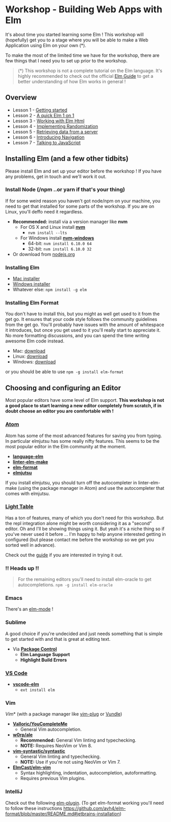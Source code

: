 # Workshop - Building Web Apps with Elm

It's about time you started learning some Elm ! This workshop will (hopefully) get you to a stage where you will be able to make a Web Application using Elm on your own (*).

To make the most of the limited time we have for the workshop, there are few things that I need you to set up prior to the workshop.

>(*) This workshop is not a complete tutorial on the Elm language. It's highly recommended to check out the
official [Elm Guide](https://guide.elm-lang.org/) to get a better understanding of how Elm works in general !



## Overview
* Lesson 1 - [Getting started](lesson1/README.md)
* Lesson 2 - [A quick Elm 1 on 1](lesson2/README.md)
* Lesson 3 - [Working with Elm Html](lesson3/README.md)
* Lesson 4 - [Implementing Randomization](lesson4/README.md)
* Lesson 5 - [Retrieving data from a server](lesson5/README.md)
* Lesson 6 - [Introducing Navigation](lesson6/README.md)
* Lesson 7 - [Talking to JavaScript](lesson7/README.md)


## Installing Elm (and a few other tidbits)
Please install Elm and set up your editor before the workshop ! If you have any problems, get in touch and we'll work it out.


### Install Node (/npm ..or yarn if that's your thing)
If for some weird reason you haven't got node/npm on your machine, you need to get that installed for some parts of the workshop. If you are on Linux, you'll deffo need it regardless.

* **Recommended:** install via a version manager like **nvm**
  * For OS X and Linux install [**nvm**](https://github.com/creationix/nvm)
    * `nvm install --lts`
  * For Windows install [**nvm-windows**](https://github.com/coreybutler/nvm-windows)
    * 64-bit: `nvm install 6.10.0 64`
    * 32-bit: `nvm install 6.10.0 32`
* Or download from [nodejs.org](https://nodejs.org)


### Installing Elm
  - [Mac installer](http://install.elm-lang.org/Elm-Platform-0.18.pkg)
  - [Windows installer](http://install.elm-lang.org/Elm-Platform-0.18.exe)
  - Whatever else: `npm install -g elm`

### Installing Elm Format
You don't have to install this, but you might as well get used to it from the get go. It ensures
that your code style follows the community guidelines from the get go. You'll probably have issues with
the amount of whitespace it introduces, but once you get used to it you'll really start to appreciate it.
No more formatting discussions, and you can spend the time writing awesome Elm code instead.


- Mac: [download](https://github.com/avh4/elm-format/releases/download/0.6.1-alpha/elm-format-0.18-0.6.1-alpha-mac-x64.tgz)
- Linux: [download](https://github.com/avh4/elm-format/releases/download/0.6.1-alpha/elm-format-0.18-0.6.1-alpha-linux-x64.tgz)
- Windows: [download](https://github.com/avh4/elm-format/releases/download/0.6.1-alpha/elm-format-0.18-0.6.1-alpha-win-i386.zip)

or you should be able to use `npm -g install elm-format`



## Choosing and configuring an Editor

Most popular editors have some level of Elm support. **This workshop is not a good place to start learning a new editor completely from scratch, if in doubt choose an editor you are comfortable with !**


### [**Atom**](https://atom.io/)
Atom has some of the most advanced features for saving you from typing. In particular elmjutsu has some really nifty features. This seems to be the most popular editor in the Elm community at the moment.

* [**language-elm**](https://github.com/edubkendo/atom-elm)
* [**linter-elm-make**](https://github.com/mybuddymichael/linter-elm-make)
* [**elm-format**](https://github.com/triforkse/atom-elm-format)
* [**elmjutsu**](https://github.com/halohalospecial/atom-elmjutsu)

If you install elmjutsu, you should turn off the autocompleter in linter-elm-make (using the package manager in Atom) and use the autocompleter that comes with elmjutsu.


### [**Light Table**](http://lighttable.com/)
Has a ton of features, many of which you don't need for this workshop. But the repl integration alone might be worth considering it as a "second" editor. Oh and I'll be showing things using it. But yeah it's a niche thing so if you've never used it before ... I'm happy to help anyone interested getting in configured (but please contact me before the workshop so we get you sorted well in advance).

Check out the [guide](https://rundis.gitbooks.io/elm-light-guide/content/) if you are interested in trying it out.



### !! Heads up !!
>For the remaining editors you'll need to install elm-oracle to get autocompletions.
`npm -g install elm-oracle`


### Emacs
There's an [elm-mode](https://github.com/jcollard/elm-mode) !


### Sublime
A good choice if you're undecided and just needs something that is simple to get started with and that is great at editing text.

* Via [**Package Control**](https://packagecontrol.io/)
  * **Elm Language Support**
  * **Highlight Build Errors**

### [**VS Code**](https://code.visualstudio.com/)
* [**vscode-elm**](https://github.com/sbrink/vscode-elm)
  * `ext install elm`


### Vim
*Vim** (with a package manager like [vim-plug](https://github.com/junegunn/vim-plug) or [Vundle](https://github.com/VundleVim/Vundle.vim))
  * [**Valloric/YouCompleteMe**](https://github.com/Valloric/YouCompleteMe)
    * General Vim autocompletion.
  * [**w0rp/ale**](https://github.com/w0rp/ale)
    * **Recommended:** General Vim linting and typechecking.
    * **NOTE:** Requires NeoVim or Vim 8.
  * [**vim-syntastic/syntastic**](https://github.com/vim-syntastic/syntastic)
    * General Vim linting and typechecking.
    * **NOTE:** Use if you're not using NeoVim or Vim 7.
  * [**ElmCast/elm-vim**](https://github.com/ElmCast/elm-vim)
    * Syntax highlighting, indentation, autocompletion, autoformatting.
    * Requires previous Vim plugins.


### IntelliJ
Check out the following [elm-plugin](https://durkiewicz.github.io/elm-plugin/).
(To get elm-format working you'll need to follow these instructions https://github.com/avh4/elm-format/blob/master/README.md#jetbrains-installation)





